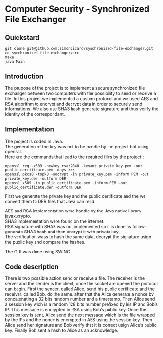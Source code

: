 # Computer Security - Synchronized File Exchanger

## Quickstard

```
git clone git@github.com:simonpicard/synchronized-file-exchanger.git
cd synchronized-file-exchanger/src
make
java Main
```

## Introduction

The prupose of the project is to implement a secure synchronized file
exchanger between two computers with the possibility to send or receive
a file. In this project we implemented a custom protocol and we used AES
and RSA algorithm to encrypt and decrypt data in order to securely send
informations. We also use SHA3 hash generate signature and thus verify
the identity of the correspondant.

## Implementation

The project is coded in Java.  
The generation of the key was not to be handle by the project but using
openssl.  
Here are the commands that lead to the required files by the project :

    openssl req -x509 -newkey rsa:2048 -keyout private_key.pem -out public_certificate.pem -days 365
    openssl pkcs8 -topk8 -nocrypt -in private_key.pem -inform PEM -out private_key.der -outform DER
    openssl x509 -in public_certificate.pem -inform PEM –out public_certificate.der -outform DER

First we generate the private key and the public certificate and the we
convert them to DER files that Java can read.  
  
AES and RSA implementation were handle by the Java native library
javax.crypto.  
SHA3 implementation were found on the internet.  
RSA signature with SHA3 was not implemented so it is done as follow :
generate SHA3 hash and then encrypt it with private key.  
The verification wass to hash the same data, decrypt the signature usign
the public key and compare the hashes.  
  
The GUI was done using SWING.

## Code description

There is two possible action send or receive a file. The receiver is the
server and the sender is the client, once the socket are opened the
protocol can begin. First the sender, called Alice, send his public
certificate and the receiver, called Bob, do the same, after that the
Alice generate a nonce by concatenating a 32 bits random number and a
timestamp. Then Alice send a session key wich is a random 128 bits
number prefixed by his IP and Bob’s IP. This message is encrypted in RSA
using Bob’s public key. Once the session key is sent, Alice send the
next message which is the file wrapped by the IPs and the nonce is
encrypted in AES using the session key. Then Alice send her signature
and Bob verify that it is correct usign Alice’s public key. Finally Bob
sent a hash to Alice as an acknowledge.
